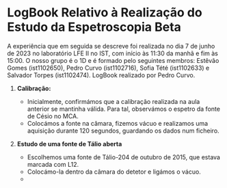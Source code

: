 # LogBook Relativo à Realização do Estudo da Espetroscopia Beta  

A experiência que em seguida se descreve foi realizada no dia 7 de junho de 2023 no laboratório LFE II no IST, com início às 11:30 da manhã e fim às 15:00. O nosso grupo é o 1D e é formado pelo seguintes membros: Estêvão Gomes (ist1102650), Pedro Curvo (ist1102716), Sofia Tété (ist1102633) e Salvador Torpes (ist1102474). LogBook realizado por Pedro Curvo.

1. **Calibração:**
   - Inicialmente, confirmámos que a calibração realizada na aula anterior se mantinha válida. Para tal, observámos o espetro da fonte de Césio no MCA.
   - Colocámos a fonte na câmara, fizemos vácuo e realizamos uma aquisição durante 120 segundos, guardando os dados num ficheiro.  

2. **Estudo de uma fonte de Tálio aberta**
   - Escolhemos uma fonte de Tálio-204 de outubro de 2015, que estava marcada com L12.
   - Colocámo-la dentro da câmara do detetor e ligámos o vácuo.
   - 